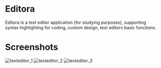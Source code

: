 # Editora
Editora is a text editor application (for studying purposes),
supporting syntax highlighting for coding, custom design, text editors basic functions.
# Screenshots

![texteditor_1](https://github.com/ShehabAhmed-Gui/Editora/assets/136796206/402c7b44-9734-47ea-a56c-7af8a0c5a317)
![texteditor_2](https://github.com/ShehabAhmed-Gui/Editora/assets/136796206/191603e3-9495-4117-8a78-31b4aa8bc4ca)
![texteditor_3](https://github.com/ShehabAhmed-Gui/Editora/assets/136796206/6bb2a410-3302-437e-a3d0-b01e4589d376)
